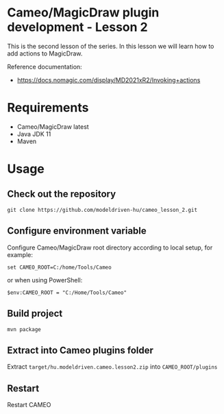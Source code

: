 # Cameo/MagicDraw plugin development - Lesson 2

This is the second lesson of the series. In this lesson we will learn how to add actions to MagicDraw.

Reference documentation:

* https://docs.nomagic.com/display/MD2021xR2/Invoking+actions

# Requirements

- Cameo/MagicDraw latest 
- Java JDK 11 
- Maven

# Usage

## Check out the repository

`git clone https://github.com/modeldriven-hu/cameo_lesson_2.git`

## Configure environment variable

Configure Cameo/MagicDraw root directory according to local setup, for example:

`set CAMEO_ROOT=C:/home/Tools/Cameo`

or when using PowerShell:

`$env:CAMEO_ROOT = "C:/Home/Tools/Cameo"`

## Build project

`mvn package`

## Extract into Cameo plugins folder

Extract `target/hu.modeldriven.cameo.lesson2.zip` into `CAMEO_ROOT/plugins`

## Restart

Restart CAMEO
